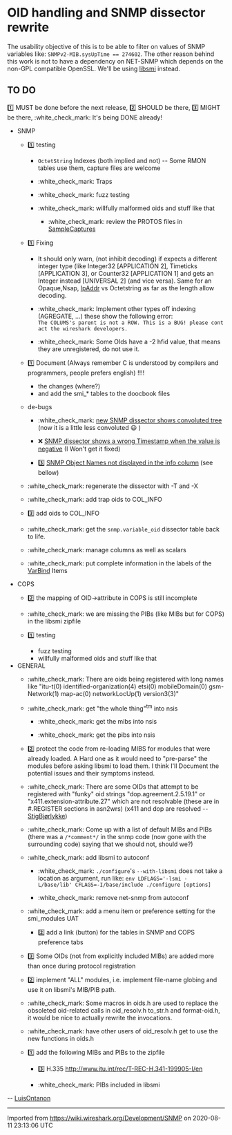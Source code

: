 # OID handling and SNMP dissector rewrite

The usability objective of this is to be able to filter on values of SNMP variables like: `SNMPv2-MIB.sysUpTime == 274602`. The other reason behind this work is not to have a dependency on NET-SNMP which depends on the non-GPL compatible OpenSSL. We'll be using [libsmi](http://www.ibr.cs.tu-bs.de/projects/libsmi/) instead.

## TO DO

:one: MUST be done before the next release, :two: SHOULD be there, :three: MIGHT be there, :white\_check\_mark: It's being DONE already\!

  - SNMP
      - :one: testing
        
          - `OctetString` Indexes (both implied and not) -- Some RMON tables use them, capture files are welcome
        
          - :white\_check\_mark: Traps
        
          - :white\_check\_mark: fuzz testing
        
          - :white\_check\_mark: willfully malformed oids and stuff like that
            
              - :white\_check\_mark: review the PROTOS files in [SampleCaptures](/SampleCaptures)
    
      - :one: Fixing
        
          - It should only warn, (not inhibit decoding) if expects a different integer type (like Integer32 \[APPLICATION 2\], Timeticks \[APPLICATION 3\], or Counter32 \[APPLICATION 1\] and gets an Integer instead \[UNIVERSAL 2\] (and vice versa). Same for an Opaque,Nsap, [IpAddr](/IpAddr) vs Octetstring as far as the length allow decoding.
        
          - :white\_check\_mark: Implement other types off indexing (AGREGATE, ...) these show the following error: `The COLUMS's parent is not a ROW. This is a BUG! please contact the wireshark developers.`
        
          - :white\_check\_mark: Some OIds have a -2 hfid value, that means they are unregistered, do not use it.
    
      - :one: Document (Always remember C is understood by compilers and programmers, people prefers english) \!\!\!\!
        
          - the changes (where?)
          - and add the smi\_\* tables to the doocbook files
    
      - de-bugs
        
          - :white\_check\_mark: [new SNMP dissector shows convoluted tree](http://bugs.wireshark.org/bugzilla/show_bug.cgi?id=1746) (now it is a little less convoluted :smiley: )
        
          - :x: [SNMP dissector shows a wrong Timestamp when the value is negative](http://bugs.wireshark.org/bugzilla/show_bug.cgi?id=664) (I Won't get it fixed)
        
          - :three: [SNMP Object Names not displayed in the info column](http://bugs.wireshark.org/bugzilla/show_bug.cgi?id=1088) (see bellow)
    
      - :white\_check\_mark: regenerate the dissector with -T and -X
    
      - :white\_check\_mark: add trap oids to COL\_INFO
    
      - :three: add oids to COL\_INFO
    
      - :white\_check\_mark: get the `snmp.variable_oid` dissector table back to life.
    
      - :white\_check\_mark: manage columns as well as scalars
    
      - :white\_check\_mark: put complete information in the labels of the [VarBind](/VarBind) Items
  - COPS
      - :two: the mapping of OID-\>attribute in COPS is still incomplete
    
      - :white\_check\_mark: we are missing the PIBs (like MIBs but for COPS) in the libsmi zipfile
    
      - :one: testing
        
          - fuzz testing
          - willfully malformed oids and stuff like that
  - GENERAL
      - :white\_check\_mark: There are oids being registered with long names like "itu-t(0) identified-organization(4) etsi(0) mobileDomain(0) gsm-Network(1) map-ac(0) networkLocUp(1) version3(3)"
    
      - :white\_check\_mark: get "the whole thing"<sup>tm</sup> into nsis
        
          - :white\_check\_mark: get the mibs into nsis
        
          - :white\_check\_mark: get the pibs into nsis
    
      - :two: protect the code from re-loading MIBS for modules that were already loaded. A Hard one as it would need to "pre-parse" the modules before asking libsmi to load them. I think I'll Document the potential issues and their symptoms instead.
    
      - :white\_check\_mark: There are some OIDs that attempt to be registered with "funky" oid strings "dop.agreement.2.5.19.1" or "x411.extension-attribute.27" which are not resolvable (these are in \#.REGISTER sections in asn2wrs) (x411 and dop are resolved -- [StigBjørlykke](/StigBjørlykke))
    
      - :white\_check\_mark: Come up with a list of default MIBs and PIBs (there was a `/*comment*/` in the snmp code (now gone with the surrounding code) saying that we should not, should we?)
    
      - :white\_check\_mark: add libsmi to autoconf
        
          - :white\_check\_mark: `./configure`'s `--with-libsmi` does not take a location as argument, run like: `env LDFLAGS='-lsmi -L/base/lib' CFLAGS=-I/base/include ./configure [options]`
        
          - :white\_check\_mark: remove net-snmp from autoconf
    
      - :white\_check\_mark: add a menu item or preference setting for the smi\_modules UAT
        
          - :two: add a link (button) for the tables in SNMP and COPS preference tabs
    
      - :three: Some OIDs (not from explicitly included MIBs) are added more than once during protocol registration
    
      - :two: implement "ALL" modules, i.e. implement file-name globing and use it on libsmi's MIB/PIB path.
    
      - :white\_check\_mark: Some macros in oids.h are used to replace the obsoleted oid-related calls in oid\_resolv.h to\_str.h and format-oid.h, it would be nice to actually rewrite the invocations.
    
      - :white\_check\_mark: have other users of oid\_resolv.h get to use the new functions in oids.h
    
      - :one: add the following MIBs and PIBs to the zipfile
        
          - :three: H.335 <http://www.itu.int/rec/T-REC-H.341-199905-I/en>
        
          - :white\_check\_mark: PIBs included in libsmi

\-- [LuisOntanon](/LuisOntanon)

---

Imported from https://wiki.wireshark.org/Development/SNMP on 2020-08-11 23:13:06 UTC
